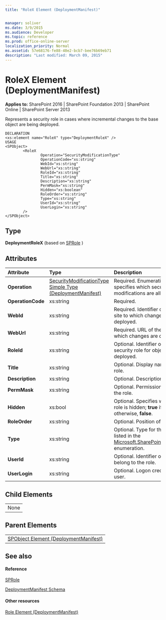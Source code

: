 ```yaml
---
title: "RoleX Element (DeploymentManifest)"


manager: soliver
ms.date: 3/9/2015
ms.audience: Developer
ms.topic: reference
ms.prod: office-online-server
localization_priority: Normal
ms.assetid: 57e68176-fe88-40e2-bcb7-bee76b69eb71
description: "Last modified: March 09, 2015"
---
```


# RoleX Element (DeploymentManifest)

 
  
 **Applies to:** SharePoint 2016 | SharePoint Foundation 2013 | SharePoint Online | SharePoint Server 2013 
  
Represents a security role in cases where incremental changes to the base object are being deployed.
  
```
DECLARATION
<xs:element name="RoleX" type="DeploymentRoleX" />
USAGE
<SPObject>
        <RoleX
                Operation="SecurityModificationType"
                OperationCode="xs:string"
                WebId="xs:string"
                WebUrl="xs:string"
                RoleId="xs:string"
                Title="xs:string"
                Description="xs:string"
                PermMask="xs:string"
                Hidden="xs:boolean"
                RoleOrder="xs:string"
                Type="xs:string"
                UserId="xs:string"
                UserLogin="xs:string"
        />
</SPObject>

```

## Type

 **DeploymentRoleX** (based on [SPRole](https://msdn.microsoft.com/library/Microsoft.SharePoint.SPRole.aspx) ) 
  
## Attributes

|**Attribute**|**Type**|**Description**|
|:-----|:-----|:-----|
|**Operation** <br/> |[SecurityModificationType Simple Type (DeploymentManifest)](securitymodificationtype-simple-type-deploymentmanifest.md) <br/> |Required. Enumeration type that specifies which security role modifications are allowed.  <br/> |
|**OperationCode** <br/> |xs:string  <br/> |Required.  <br/> |
|**WebId** <br/> |xs:string  <br/> |Required. Identifier of the Web site to which changes are deployed.  <br/> |
|**WebUrl** <br/> |xs:string  <br/> |Required. URL of the Web site to which changes are deployed.  <br/> |
|**RoleId** <br/> |xs:string  <br/> |Optional. Identifier of the security role for objects that are deployed.  <br/> |
|**Title** <br/> |xs:string  <br/> |Optional. Display name of the role.  <br/> |
|**Description** <br/> |xs:string  <br/> |Optional. Description of the role.  <br/> |
|**PermMask** <br/> |xs:string  <br/> |Optional. Permission mask for the role.  <br/> |
|**Hidden** <br/> |xs:bool  <br/> |Optional. Specifies whether the role is hidden; **true** if hidden, otherwise, **false**.  <br/> |
|**RoleOrder** <br/> |xs:string  <br/> |Optional. Position of the role in  <br/> |
|**Type** <br/> |xs:string  <br/> |Optional. Type for the role as listed in the [Microsoft.SharePoint.SPRoleType](https://msdn.microsoft.com/library/Microsoft.SharePoint.SPRoleType.aspx) enumeration.  <br/> |
|**UserId** <br/> |xs:string  <br/> |Optional. Identifier of users that belong to the role.  <br/> |
|**UserLogin** <br/> |xs:string  <br/> |Optional. Logon credential for user.  <br/> |
   
## Child Elements

||
|:-----|
|None |
   
## Parent Elements

||
|:-----|
|[SPObject Element (DeploymentManifest)](spobject-element-deploymentmanifest.md)|
   
## See also

#### Reference

[SPRole](https://msdn.microsoft.com/library/Microsoft.SharePoint.SPRole.aspx)


[DeploymentManifest Schema](deploymentmanifest-schema.md)
#### Other resources

[Role Element (DeploymentManifest)](role-element-deploymentmanifest.md)

